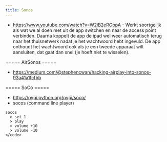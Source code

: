 ```yaml
---
title: Sonos
---
```

* https://www.youtube.com/watch?v=W2iB2eRGbpA - Werkt soortgelijk als wat we al doen met uit de app switchen en naar de access point verbinden. Daarna koppelt de app de ipad wel weer automatisch terug naar het thuisnetwerk nadat je het wachtwoord hebt ingevuld. De app onthoudt het wachtwoord ook als je een tweede apparaat wilt aansluiten, dat gaat dan snel (je hoeft niet te wisselen).

===== AirSonos =====
* https://medium.com/@stephencwan/hacking-airplay-into-sonos-93a41a1fcfbb

===== SoCo =====
* https://pypi.python.org/pypi/soco/
* socos (command line player)
```
socos
  > set 1
  > play
  > volume +10
  > volume -10
</code>    
  
